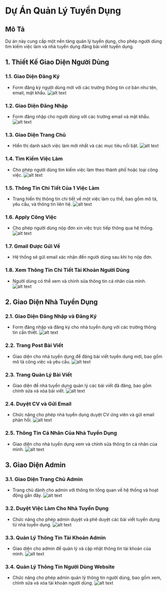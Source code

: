 # Dự Án Quản Lý Tuyển Dụng

## Mô Tả
Dự án này cung cấp một nền tảng quản lý tuyển dụng, cho phép người dùng tìm kiếm việc làm và nhà tuyển dụng đăng bài viết tuyển dụng.

## 1. Thiết Kế Giao Diện Người Dùng

### 1.1. Giao Diện Đăng Ký
- Form đăng ký người dùng mới với các trường thông tin cơ bản như tên, email, mật khẩu.
    ![alt text](image.png)
### 1.2. Giao Diện Đăng Nhập
- Form đăng nhập cho người dùng với các trường email và mật khẩu.
    ![alt text](image-1.png)
### 1.3. Giao Diện Trang Chủ
- Hiển thị danh sách việc làm mới nhất và các mục tiêu nổi bật.
    ![alt text](image-2.png)
### 1.4. Tìm Kiếm Việc Làm
- Cho phép người dùng tìm kiếm việc làm theo thành phố hoặc loại công việc.
    ![alt text](image-3.png)
### 1.5. Thông Tin Chi Tiết Của 1 Việc Làm
- Trang hiển thị thông tin chi tiết về một việc làm cụ thể, bao gồm mô tả, yêu cầu, và thông tin liên hệ.
    ![alt text](image-4.png)
### 1.6. Apply Công Việc
- Cho phép người dùng nộp đơn xin việc trực tiếp thông qua hệ thống.
    ![alt text](image-5.png)
### 1.7. Gmail Được Gửi Về
- Hệ thống sẽ gửi email xác nhận đến người dùng sau khi họ nộp đơn.

### 1.8. Xem Thông Tin Chi Tiết Tài Khoản Người Dùng
- Người dùng có thể xem và chỉnh sửa thông tin cá nhân của mình.
    ![alt text](image-6.png)
## 2. Giao Diện Nhà Tuyển Dụng

### 2.1. Giao Diện Đăng Nhập và Đăng Ký
- Form đăng nhập và đăng ký cho nhà tuyển dụng với các trường thông tin cần thiết.
    ![alt text](image-7.png)
### 2.2. Trang Post Bài Viết
- Giao diện cho nhà tuyển dụng để đăng bài viết tuyển dụng mới, bao gồm mô tả công việc và yêu cầu.
    ![alt text](image-8.png)
### 2.3. Trang Quản Lý Bài Viết
- Giao diện để nhà tuyển dụng quản lý các bài viết đã đăng, bao gồm chỉnh sửa và xóa bài viết.
    ![alt text](image-9.png)
### 2.4. Duyệt CV và Gửi Email
- Chức năng cho phép nhà tuyển dụng duyệt CV ứng viên và gửi email phản hồi.
    ![alt text](image-10.png)
### 2.5. Thông Tin Cá Nhân Của Nhà Tuyển Dụng
- Giao diện cho nhà tuyển dụng xem và chỉnh sửa thông tin cá nhân của mình.
    ![alt text](image-11.png)
## 3. Giao Diện Admin

### 3.1. Giao Diện Trang Chủ Admin
- Trang chủ dành cho admin với thông tin tổng quan về hệ thống và hoạt động gần đây.
    ![alt text](image-12.png)
### 3.2. Duyệt Việc Làm Cho Nhà Tuyển Dụng
- Chức năng cho phép admin duyệt và phê duyệt các bài viết tuyển dụng từ nhà tuyển dụng.
    ![alt text](image-13.png)
### 3.3. Quản Lý Thông Tin Tài Khoản Admin
- Giao diện cho admin để quản lý và cập nhật thông tin tài khoản của mình.
    ![alt text](image-14.png)
### 3.4. Quản Lý Thông Tin Người Dùng Website
- Chức năng cho phép admin quản lý thông tin người dùng, bao gồm xem, chỉnh sửa và xóa tài khoản người dùng.
    ![alt text](image-15.png)